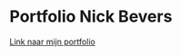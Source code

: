 # Portfolio Nick Bevers

[Link naar mijn portfolio](https://github.com/NickBevers/2imd-webtechadvanced-portfolio)

